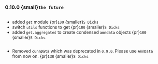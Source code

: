 ### 0.10.0 {small}`the future`

```{rubric} Features
```

* added `get` module {pr}`100` {smaller}`S Dicks`
* switch `utils` functions to get {pr}`100` {smaller}`S Dicks`
* added `get.aggregated` to create condensed `anndata` objects {pr}`100` {smaller}`S Dicks`

```{rubric} Removals
```
* Removed `cunnData` which was deprecated in `0.9.0`. Please use `AnnData` from now on. {pr}`130` {smaller}`S Dicks`

